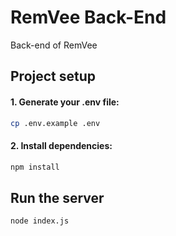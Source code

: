 # RemVee Back-End
Back-end of RemVee

## Project setup
#### 1. Generate your .env file:
```bash 
cp .env.example .env
```
#### 2. Install dependencies:
```bash
npm install
```


## Run the server
```bash
node index.js
```